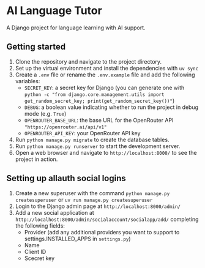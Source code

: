 # AI Language Tutor

A Django project for language learning with AI support.

## Getting started

1. Clone the repository and navigate to the project directory.
2. Set up the virtual environment and install the dependencies with `uv sync`
3. Create a `.env` file or rename the `.env.example` file and add the following variables:
	* `SECRET_KEY`: a secret key for Django (you can generate one with `python -c "from django.core.management.utils import get_random_secret_key; print(get_random_secret_key())"`)
	* `DEBUG`: a boolean value indicating whether to run the project in debug mode (e.g. `True`)
    * `OPENROUTER_BASE_URL`: the base URL for the OpenRouter API `"https://openrouter.ai/api/v1"`
	* `OPENROUTER_API_KEY`: your OpenRouter API key
4. Run `python manage.py migrate` to create the database tables.
5. Run `python manage.py runserver` to start the development server.
6. Open a web browser and navigate to `http://localhost:8000/` to see the project in action.

## Setting up allauth social logins

1. Create a new superuser with the command `python manage.py createsuperuser` or `uv run manage.py createsuperuser`
2. Login to the Django admin page at `http://localhost:8000/admin/`
3. Add a new social application at `http://localhost:8000/admin/socialaccount/socialapp/add/` completing the following fields:
    * Provider (add any additional providers you want to support to settings.INSTALLED_APPS in `settings.py`)
    * Name
    * Client ID
    * Scecret key

